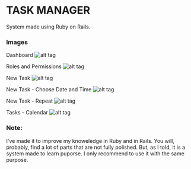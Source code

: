 # TASK MANAGER

System made using Ruby on Rails.

### Images

Dashboard
![alt tag](https://s3-us-west-2.amazonaws.com/carnou.com/task-manager/dashboard.png)

Roles and Permissions
![alt tag](https://s3-us-west-2.amazonaws.com/carnou.com/task-manager/role.png)

New Task
![alt tag](https://s3-us-west-2.amazonaws.com/carnou.com/task-manager/new-task.png)

New Task - Choose Date and Time
![alt tag](https://s3-us-west-2.amazonaws.com/carnou.com/task-manager/new-task-choose-date.png)

New Task - Repeat
![alt tag](https://s3-us-west-2.amazonaws.com/carnou.com/task-manager/new-task-repeat.png)

Tasks - Calendar
![alt tag](https://s3-us-west-2.amazonaws.com/carnou.com/task-manager/tasks-calendar.png)


### Note:
I've made it to improve my knoweledge in Ruby and in Rails. You will, probably, find a lot of parts that are not fully polished. But, as I told, it is a system made to learn puporse. I only recommend to use it with the same purpose.
